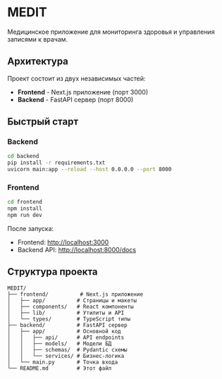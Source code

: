 # MEDIT

Медицинское приложение для мониторинга здоровья и управления записями к врачам.

## Архитектура

Проект состоит из двух независимых частей:
- **Frontend** - Next.js приложение (порт 3000)
- **Backend** - FastAPI сервер (порт 8000)

## Быстрый старт

### Backend
```bash
cd backend
pip install -r requirements.txt
uvicorn main:app --reload --host 0.0.0.0 --port 8000
```

### Frontend
```bash
cd frontend
npm install
npm run dev
```

После запуска:
- Frontend: [http://localhost:3000](http://localhost:3000)
- Backend API: [http://localhost:8000/docs](http://localhost:8000/docs)

## Структура проекта

```
MEDIT/
├── frontend/          # Next.js приложение
│   ├── app/          # Страницы и макеты
│   ├── components/   # React компоненты
│   ├── lib/          # Утилиты и API
│   └── types/        # TypeScript типы
├── backend/          # FastAPI сервер
│   ├── app/          # Основной код
│   │   ├── api/      # API endpoints
│   │   ├── models/   # Модели БД
│   │   ├── schemas/  # Pydantic схемы
│   │   └── services/ # Бизнес-логика
│   └── main.py       # Точка входа
└── README.md         # Этот файл
```
